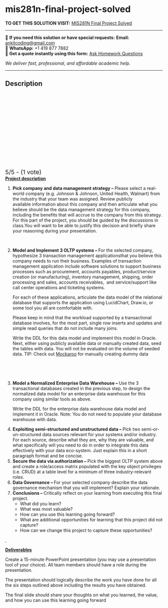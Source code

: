 # mis281n-final-project-solved
**TO GET THIS SOLUTION VISIT:** [MIS281N Final Project Solved](https://www.ankitcodinghub.com/product/mis281n-final-project-solved/)


---

📩 **If you need this solution or have special requests:** **Email:** ankitcoding@gmail.com  
📱 **WhatsApp:** +1 419 877 7882  
📄 **Get a quote instantly using this form:** [Ask Homework Questions](https://www.ankitcodinghub.com/services/ask-homework-questions/)

*We deliver fast, professional, and affordable academic help.*

---

<h2>Description</h2>



<div class="kk-star-ratings kksr-auto kksr-align-center kksr-valign-top" data-payload="{&quot;align&quot;:&quot;center&quot;,&quot;id&quot;:&quot;91133&quot;,&quot;slug&quot;:&quot;default&quot;,&quot;valign&quot;:&quot;top&quot;,&quot;ignore&quot;:&quot;&quot;,&quot;reference&quot;:&quot;auto&quot;,&quot;class&quot;:&quot;&quot;,&quot;count&quot;:&quot;1&quot;,&quot;legendonly&quot;:&quot;&quot;,&quot;readonly&quot;:&quot;&quot;,&quot;score&quot;:&quot;5&quot;,&quot;starsonly&quot;:&quot;&quot;,&quot;best&quot;:&quot;5&quot;,&quot;gap&quot;:&quot;4&quot;,&quot;greet&quot;:&quot;Rate this product&quot;,&quot;legend&quot;:&quot;5\/5 - (1 vote)&quot;,&quot;size&quot;:&quot;24&quot;,&quot;title&quot;:&quot;MIS281N Final Project Solved&quot;,&quot;width&quot;:&quot;138&quot;,&quot;_legend&quot;:&quot;{score}\/{best} - ({count} {votes})&quot;,&quot;font_factor&quot;:&quot;1.25&quot;}">

<div class="kksr-stars">

<div class="kksr-stars-inactive">
            <div class="kksr-star" data-star="1" style="padding-right: 4px">


<div class="kksr-icon" style="width: 24px; height: 24px;"></div>
        </div>
            <div class="kksr-star" data-star="2" style="padding-right: 4px">


<div class="kksr-icon" style="width: 24px; height: 24px;"></div>
        </div>
            <div class="kksr-star" data-star="3" style="padding-right: 4px">


<div class="kksr-icon" style="width: 24px; height: 24px;"></div>
        </div>
            <div class="kksr-star" data-star="4" style="padding-right: 4px">


<div class="kksr-icon" style="width: 24px; height: 24px;"></div>
        </div>
            <div class="kksr-star" data-star="5" style="padding-right: 4px">


<div class="kksr-icon" style="width: 24px; height: 24px;"></div>
        </div>
    </div>

<div class="kksr-stars-active" style="width: 138px;">
            <div class="kksr-star" style="padding-right: 4px">


<div class="kksr-icon" style="width: 24px; height: 24px;"></div>
        </div>
            <div class="kksr-star" style="padding-right: 4px">


<div class="kksr-icon" style="width: 24px; height: 24px;"></div>
        </div>
            <div class="kksr-star" style="padding-right: 4px">


<div class="kksr-icon" style="width: 24px; height: 24px;"></div>
        </div>
            <div class="kksr-star" style="padding-right: 4px">


<div class="kksr-icon" style="width: 24px; height: 24px;"></div>
        </div>
            <div class="kksr-star" style="padding-right: 4px">


<div class="kksr-icon" style="width: 24px; height: 24px;"></div>
        </div>
    </div>
</div>


<div class="kksr-legend" style="font-size: 19.2px;">
            5/5 - (1 vote)    </div>
    </div>
<strong><u>Project description</u></strong>

<ol>
<li><strong>Pick company and data management strategy – </strong>Please select a real-world company (e.g. Johnson &amp; Johnson, United Health, Walmart) from the industry that your team was assigned. Review publicly available&nbsp;information&nbsp;about this company and then articulate what you believe should be the data management strategy for this company, including the benefits that will accrue to the company from this strategy. For this part of the project, you should be guided by the discussions in class.You will want to be able to justify this decision and briefly share your reasoning during your presentation.</li>
</ol>
&nbsp;

<ol start="2">
<li><strong>Model and Implement 3 OLTP systems – </strong>For the selected company, hypothesize 3 transaction management applicationsthat you believe this company needs to run their business. Examples of transaction management application include software solutions to support business processes such as procurement, accounts payables, product/service creation (or manufacturing), inventory management, shipping, order processing and sales, accounts receivables,&nbsp; and service/support like call center operations and ticketing systems.

For each of these applications, articulate the data model of the relational database that supports the application using LucidChart, Draw.io, or some tool you all are comfortable with.

Please keep in mind that the workload supported by a transactional database involves, for the most part, single row inserts and updates and simple read queries that do not include many joins.

Write the DDL for this data model and implement this model in Oracle. Next, either using publicly available data or manually created data, seed the tables with data. You will not be evaluated on the volume of seeded data. TIP: Check out <a href="https://www.mockaroo.com/">Mockaroo</a> for manually creating dummy data</li>
</ol>
&nbsp;

&nbsp;

<ol start="3">
<li><strong>Model a Normalized Enterprise Data Warehouse – </strong>Use the 3 transactional databases created in the previous step, to design the normalized data model for an enterprise data warehouse for this company using similar tools as above.

Write the DDL for the enterprise data warehouse data model and implement it in Oracle. Note: You do not need to populate your database warehouse with data.</li>
<li><strong>Exploiting semi-structured and unstructured data – </strong>Pick two semi-or-un-structured data sources relevant for your systems and/or industry. For each source, describe what they are, why they are valuable, and what specifically will you need to do in order to integrate this data effectively with your data eco-system. Just explain this in a short paragraph format and be concise.</li>
<li><strong>Secure the data via authorization – </strong>Pick the biggest OLTP system above and create a role/access matrix populated with the key object privileges (i.e. CRUD) at a table level for a minimum of three industry-relevant roles.</li>
<li><strong>Data Governance – </strong>For your selected company describe the data governance mechanism that you will implement? Explain your rationale.</li>
<li><strong>Conclusions – </strong>Critically reflect on your learning from executing this final project.
<ul>
<li>What did you learn?</li>
<li>What was most valuable?</li>
<li>How can you use this learning going forward?</li>
<li>What are additional opportunities for learning that this project did not capture?</li>
<li>How can we change this project to capture these opportunities?</li>
</ul>
</li>
</ol>
<strong><u>&nbsp;</u></strong>

<strong><u>Deliverables</u></strong>

Create a 15-minute PowerPoint presentation (you may use a presentation tool of your choice). All team members should have a role during the presentation.

The presentation should logically describe the work you have done for all the six steps outlined above including the results you have obtained.

The final slide should share your thoughts on what you learned, the value, and how you can use this learning going forward
